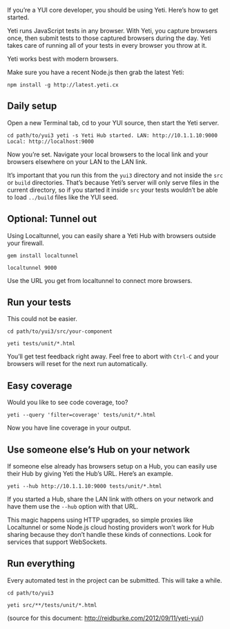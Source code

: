 If you’re a YUI core developer, you should be using Yeti. Here’s how to get started.

Yeti runs JavaScript tests in any browser. With Yeti, you capture browsers once, then submit tests to those captured browsers during the day. Yeti takes care of running all of your tests in every browser you throw at it.

Yeti works best with modern browsers.

Make sure you have a recent Node.js then grab the latest Yeti:

`npm install -g http://latest.yeti.cx`

## Daily setup
Open a new Terminal tab, cd to your YUI source, then start the Yeti server.

`cd path/to/yui3
yeti -s
Yeti Hub started. LAN: http://10.1.1.10:9000
                  Local: http://localhost:9000`

Now you’re set. Navigate your local browsers to the local link and your browsers elsewhere on your LAN to the LAN link.

It’s important that you run this from the `yui3` directory and not inside the `src` or `build` directories. That’s because Yeti’s server will only serve files in the current directory, so if you started it inside `src` your tests wouldn’t be able to load `../build` files like the YUI seed.

## Optional: Tunnel out
Using Localtunnel, you can easily share a Yeti Hub with browsers outside your firewall.

`gem install localtunnel`

`localtunnel 9000`

Use the URL you get from localtunnel to connect more browsers.

## Run your tests
This could not be easier.

`cd path/to/yui3/src/your-component`

`yeti tests/unit/*.html`

You’ll get test feedback right away. Feel free to abort with `Ctrl-C` and your browsers will reset for the next run automatically.

## Easy coverage
Would you like to see code coverage, too?

`yeti --query 'filter=coverage' tests/unit/*.html`

Now you have line coverage in your output.

## Use someone else’s Hub on your network
If someone else already has browsers setup on a Hub, you can easily use their Hub by giving Yeti the Hub’s URL. Here’s an example.

`yeti --hub http://10.1.1.10:9000 tests/unit/*.html`

If you started a Hub, share the LAN link with others on your network and have them use the `--hub` option with that URL.

This magic happens using HTTP upgrades, so simple proxies like Localtunnel or some Node.js cloud hosting providers won’t work for Hub sharing because they don’t handle these kinds of connections. Look for services that support WebSockets.

## Run everything
Every automated test in the project can be submitted. This will take a while.

`cd path/to/yui3`

`yeti src/**/tests/unit/*.html`


(source for this document: http://reidburke.com/2012/09/11/yeti-yui/)





